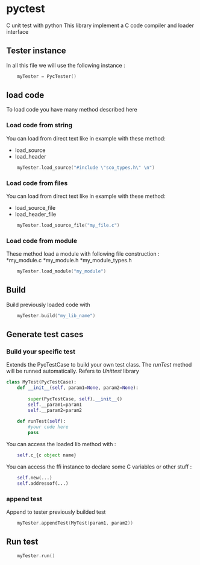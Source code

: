 # pyctest

C unit test with python
This library implement a C code compiler and loader interface

## Tester instance

In all this file we will use the following instance : 

```C
    myTester = PycTester()
```

## load code

To load code you have many method described here

### Load code from string

You can load from direct text like in example with these method:

* load_source
* load_header

```C
    myTester.load_source("#include \"sco_types.h\" \n")
```

### Load code from files

You can load from direct text like in example with these method:

* load_source_file
* load_header_file

```C
    myTester.load_source_file("my_file.c")
```

### Load code from module

These method load a module with following file construction :
*my_module.c
*my_module.h
*my_module_types.h

```C
    myTester.load_module("my_module")
```

## Build

Build previously loaded code with
   
```C     
    myTester.build("my_lib_name")
```

## Generate test cases

### Build your specific test

Extends the PycTestCase to build your own test class.
The *runTest* method will be runned automatically.
Refers to *Unittest* library

```Python
class MyTest(PycTestCase):
    def __init__(self, param1=None, param2=None):
    
        super(PycTestCase, self).__init__()
        self.__param1=param1
        self.__param2=param2
        
    def runTest(self):
        #your code here
        pass

```   

You can access the loaded lib method with : 

```Python
    self.c_{c object name}

```

You can access the ffi instance to declare some C variables or other stuff : 

```Python
    self.new(...)
    self.addressof(...)
```
  
### append test

Append to tester previously builded test
   
```C     
    myTester.appendTest(MyTest(param1, param2))
```

## Run test
   
```C     
    myTester.run()
```